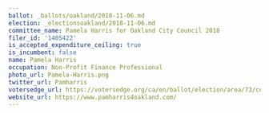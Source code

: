 ```yaml
---
ballot: _ballots/oakland/2018-11-06.md
election: _electionsoakland/2018-11-06.md
committee_name: Pamela Harris for Oakland City Council 2018
filer_id: '1405422'
is_accepted_expenditure_ceiling: true
is_incumbent: false
name: Pamela Harris
occupation: Non-Profit Finance Professional
photo_url: Pamela-Harris.png
twitter_url: Pamharris
votersedge_url: https://votersedge.org/ca/en/ballot/election/area/73/contests/contest/17340/candidate/139756?&county=alameda%20county&election_authority_id=1
website_url: https://www.pamharris4oakland.com/
---
```

